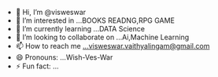- 👋 Hi, I’m @visweswar
- 👀 I’m interested in ...BOOKS READNG,RPG GAME
- 🌱 I’m currently learning ...DATA Science
- 💞️ I’m looking to collaborate on ...Ai,Machine Learning  
- 📫 How to reach me ...visweswar.vaithyalingam@gmail.com
- 😄 Pronouns: ...Wish-Ves-War
- ⚡ Fun fact: ...

<!---
visweswarv/visweswarv is a ✨ special ✨ repository because its `README.md` (this file) appears on your GitHub profile.
You can click the Preview link to take a look at your changes.
--->
